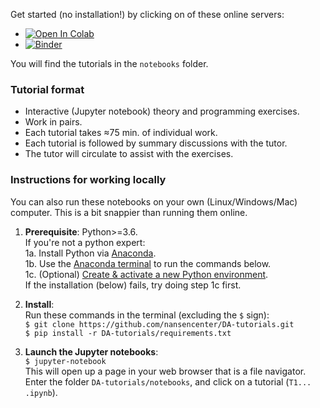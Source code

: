 Get started (no installation!) by clicking on of these online servers:

- [![Open In Colab](https://colab.research.google.com/assets/colab-badge.svg)](http://colab.research.google.com/github/nansencenter/DA-tutorials/blob/Colab)
- [![Binder](https://mybinder.org/badge_logo.svg)](https://mybinder.org/v2/gh/nansencenter/DA-tutorials/master)

You will find the tutorials in the `notebooks` folder.


### Tutorial format
<!--
! 
! Previews notebooks/resources/getting_started/*.svg
! 
-->

<!---![Getting started 1](./notebooks/resources/getting_started/intro1.svg)-->
<!---![Getting started 2](./notebooks/resources/getting_started/intro2.svg)-->
<!---![Getting started 4](./notebooks/resources/getting_started/intro4.svg)-->

* Interactive (Jupyter notebook) theory and programming exercises.
* Work in pairs.
* Each tutorial takes ≈75 min. of individual work.
* Each tutorial is followed by summary discussions with the tutor.
* The tutor will circulate to assist with the exercises.

### Instructions for working locally
You can also run these notebooks on your own (Linux/Windows/Mac) computer.
This is a bit snappier than running them online.

1. **Prerequisite**: Python>=3.6.  
   If you're not a python expert:  
   1a. Install Python via [Anaconda](https://www.anaconda.com/download).  
   1b. Use the [Anaconda terminal](https://docs.conda.io/projects/conda/en/latest/user-guide/getting-started.html#starting-conda) to run the commands below.  
   1c. (Optional) [Create & activate a new Python environment](https://docs.conda.io/projects/conda/en/latest/user-guide/getting-started.html#managing-environments).  
   If the installation (below) fails, try doing step 1c first.

2. **Install**:  
   Run these commands in the terminal (excluding the `$` sign):  
   `$ git clone https://github.com/nansencenter/DA-tutorials.git`  
   `$ pip install -r DA-tutorials/requirements.txt`  

3. **Launch the Jupyter notebooks**:  
   `$ jupyter-notebook`  
   This will open up a page in your web browser that is a file navigator.  
   Enter the folder `DA-tutorials/notebooks`, and click on a tutorial (`T1... .ipynb`).
